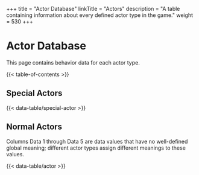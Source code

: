 +++
title = "Actor Database"
linkTitle = "Actors"
description = "A table containing information about every defined actor type in the game."
weight = 530
+++

# Actor Database

This page contains behavior data for each actor type.

{{< table-of-contents >}}

## Special Actors

{{< data-table/special-actor >}}

## Normal Actors

Columns Data 1 through Data 5 are data values that have no well-defined global meaning; different actor types assign different meanings to these values.

{{< data-table/actor >}}
